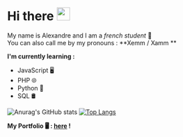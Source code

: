 # Hi there <img src="https://raw.githubusercontent.com/MartinHeinz/MartinHeinz/master/wave.gif" width="30px" height="30px" />

My name is Alexandre and I am a *french student* 🥖 </br>
You can also call me by my pronouns : **Xemm / Xamm **

**I'm currently learning :** 
  - JavaScript 🖥️
  - PHP 🌐
  - Python 🐍
  - SQL 🛢️

<!--  
[![Anurag's GitHub stats](https://github-readme-stats.vercel.app/api?username=AlexDesout)](https://github.com/anuraghazra/github-readme-stats)
-->
![Anurag's GitHub stats](https://github-readme-stats.vercel.app/api?username=AlexDesout&show_icons=true&theme=synthwave)
[![Top Langs](https://github-readme-stats.vercel.app/api/top-langs/?username=Alexdesout&layout=compact)](https://github.com/anuraghazra/github-readme-stats)

**My Portfolio 🖥️ : [here](https://alexdesout.github.io/Mon-site-web/) !**










<!--
**AlexDesout/AlexDesout** is a ✨ _special_ ✨ repository because its `README.md` (this file) appears on your GitHub profile.

Here are some ideas to get you started:

- 🔭 I’m currently working on ...
- 🌱 I’m currently learning ...
- 👯 I’m looking to collaborate on ...
- 🤔 I’m looking for help with ...
- 💬 Ask me about ...
- 📫 How to reach me: ...
- 😄 Pronouns: lm / ao
- ⚡ Fun fact: ...
-->
